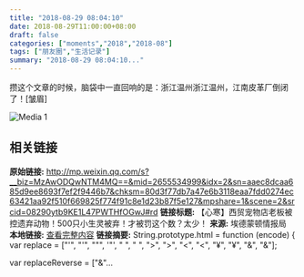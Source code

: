 ```yaml
---
title: "2018-08-29 08:04:10"
date: 2018-08-29T11:00:00+08:00
draft: false
categories: ["moments","2018","2018-08"]
tags: ["朋友圈","生活记录"]
summary: "2018-08-29 08:04:10..."
---
```


攒这个文章的时候，脑袋中一直回响的是：浙江温州浙江温州，江南皮革厂倒闭了！[皱眉]

![Media 1](/Moments/photos/2018-08-29/201808290804100.jpg)

## 相关链接

**原始链接:** http://mp.weixin.qq.com/s?__biz=MzAwODQwNTM4MQ==&mid=2655534999&idx=2&sn=aaec8dcaa685d9ee8693f7ef2f9446b7&chksm=80d3f77db7a47e6b3118eaa7fdd0274ec63421aa92f510f669825f774f91c8e1d23b87f5e127&mpshare=1&scene=2&srcid=08290ytb9KE1L47PWTHfOGwJ#rd
**链接标题:** 【心寒】西贸宠物店老板被控遗弃动物！500只小生灵被弃！才被罚这个数？太少！
**来源:** 埃德蒙顿情报局
**本地链接:** [查看完整内容](/link_content/2018/08/2018-08-29-1/link_content/)
**链接摘要:** String.prototype.html = function (encode) {
  var replace = ["&#39;", "'", "&quot;", '"', "&nbsp;", " ", "&gt;", ">", "&lt;", "<", "&yen;", "¥", "&amp;", "&"];
 
 
 
 
 
  
  var replaceReverse = ["&"...

